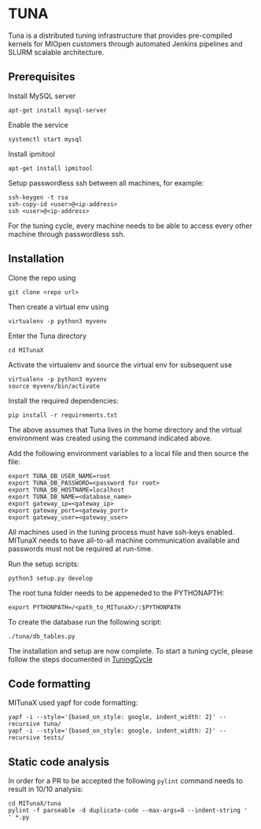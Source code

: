 # TUNA 
Tuna is a distributed tuning infrastructure that provides pre-compiled kernels for MIOpen customers
through automated Jenkins pipelines and SLURM scalable architecture.


## Prerequisites
Install MySQL server
```
apt-get install mysql-server
```

Enable the service
```
systemctl start mysql
```

Install ipmitool
```
apt-get install ipmitool
```

Setup passwordless ssh between all machines, for example:
```
ssh-keygen -t rsa
ssh-copy-id <user>@<ip-address>
ssh <user>@<ip-address>
```
For the tuning cycle, every machine needs to be able to access every other machine through
passwordless ssh.


## Installation
Clone the repo using 
```
git clone <repo url>
```
Then create a virtual env using 
```
virtualenv -p python3 myvenv
```
Enter the Tuna directory
```
cd MITunaX
```
Activate the virtualenv and source the virtual env for subsequent use
```
virtualenv -p python3 myvenv
source myvenv/bin/activate
```
Install the required dependencies:
```
pip install -r requirements.txt
```
The above assumes that Tuna lives in the home directory and the virtual environment was created using the command indicated above.

Add the following environment variables to a local file and then source the file:
```
export TUNA_DB_USER_NAME=root
export TUNA_DB_PASSWORD=<password for root>
export TUNA_DB_HOSTNAME=localhost
export TUNA_DB_NAME=<database_name>
export gateway_ip=<gateway_ip>
export gateway_port=<gateway_port>
export gateway_user=<gateway_user>
```

All machines used in the tuning process must have ssh-keys enabled. MITunaX needs to
have all-to-all machine communication available and passwords must not be required at run-time.

Run the setup scripts:
```
python3 setup.py develop
```

The root tuna folder needs to be appeneded to the PYTHONAPTH:
```
export PYTHONPATH=/<path_to_MITunaX>/:$PYTHONPATH
```

To create the database run the following script:
```
./tuna/db_tables.py
```

The installation and setup are now complete. To start a tuning cycle, please follow the steps
documented in [TuningCycle](https://github.com/ROCmSoftwarePlatform/MITunaX/blob/develop/doc/TuningCycle.md)

## Code formatting

MITunaX used yapf for code formatting:
```
yapf -i --style='{based_on_style: google, indent_width: 2}' --recursive tuna/
yapf -i --style='{based_on_style: google, indent_width: 2}' --recursive tests/
```

## Static code analysis

In order for a PR to be accepted the following `pylint` command needs to result in 10/10 analysis:
```
cd MITunaX/tuna
pylint -f parseable -d duplicate-code --max-args=8 --indent-string '  ' *.py
```
